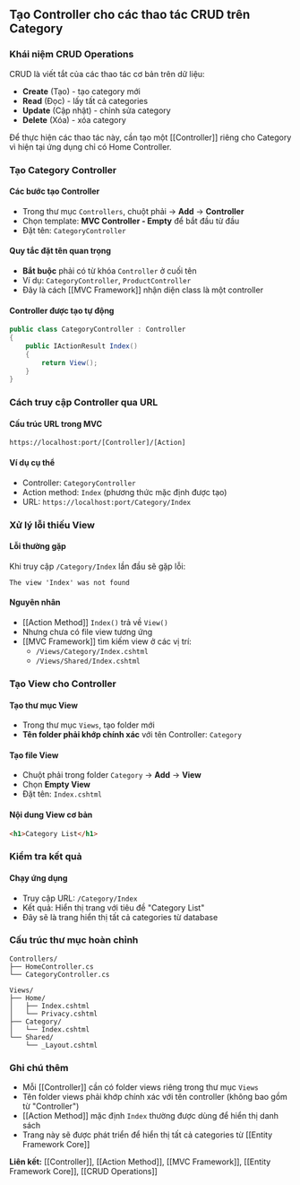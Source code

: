 ## Tạo Controller cho các thao tác CRUD trên Category

### Khái niệm CRUD Operations

CRUD là viết tắt của các thao tác cơ bản trên dữ liệu:

- **Create** (Tạo) - tạo category mới
- **Read** (Đọc) - lấy tất cả categories
- **Update** (Cập nhật) - chỉnh sửa category
- **Delete** (Xóa) - xóa category

Để thực hiện các thao tác này, cần tạo một [[Controller]] riêng cho Category vì hiện tại ứng dụng chỉ có Home Controller.

### Tạo Category Controller

#### Các bước tạo Controller

- Trong thư mục `Controllers`, chuột phải → **Add** → **Controller**
- Chọn template: **MVC Controller - Empty** để bắt đầu từ đầu
- Đặt tên: `CategoryController`


#### Quy tắc đặt tên quan trọng

- **Bắt buộc** phải có từ khóa `Controller` ở cuối tên
- Ví dụ: `CategoryController`, `ProductController`
- Đây là cách [[MVC Framework]] nhận diện class là một controller


#### Controller được tạo tự động

```csharp
public class CategoryController : Controller
{
    public IActionResult Index()
    {
        return View();
    }
}
```


### Cách truy cập Controller qua URL

#### Cấu trúc URL trong MVC

```
https://localhost:port/[Controller]/[Action]
```


#### Ví dụ cụ thể

- Controller: `CategoryController`
- Action method: `Index` (phương thức mặc định được tạo)
- URL: `https://localhost:port/Category/Index`


### Xử lý lỗi thiếu View

#### Lỗi thường gặp

Khi truy cập `/Category/Index` lần đầu sẽ gặp lỗi:

```
The view 'Index' was not found
```


#### Nguyên nhân

- [[Action Method]] `Index()` trả về `View()`
- Nhưng chưa có file view tương ứng
- [[MVC Framework]] tìm kiếm view ở các vị trí:
    - `/Views/Category/Index.cshtml`
    - `/Views/Shared/Index.cshtml`


### Tạo View cho Controller

#### Tạo thư mục View

- Trong thư mục `Views`, tạo folder mới
- **Tên folder phải khớp chính xác** với tên Controller: `Category`


#### Tạo file View

- Chuột phải trong folder `Category` → **Add** → **View**
- Chọn **Empty View**
- Đặt tên: `Index.cshtml`


#### Nội dung View cơ bản

```html
<h1>Category List</h1>
```


### Kiểm tra kết quả

#### Chạy ứng dụng

- Truy cập URL: `/Category/Index`
- Kết quả: Hiển thị trang với tiêu đề "Category List"
- Đây sẽ là trang hiển thị tất cả categories từ database


### Cấu trúc thư mục hoàn chỉnh

```
Controllers/
├── HomeController.cs
└── CategoryController.cs

Views/
├── Home/
│   ├── Index.cshtml
│   └── Privacy.cshtml
├── Category/
│   └── Index.cshtml
└── Shared/
    └── _Layout.cshtml
```


### Ghi chú thêm

- Mỗi [[Controller]] cần có folder views riêng trong thư mục `Views`
- Tên folder views phải khớp chính xác với tên controller (không bao gồm từ "Controller")
- [[Action Method]] mặc định `Index` thường được dùng để hiển thị danh sách
- Trang này sẽ được phát triển để hiển thị tất cả categories từ [[Entity Framework Core]]

**Liên kết:** [[Controller]], [[Action Method]], [[MVC Framework]], [[Entity Framework Core]], [[CRUD Operations]]

